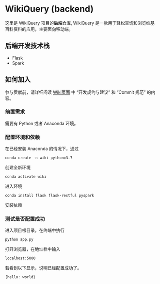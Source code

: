 # WikiQuery (backend)
这里是 WikiQuery 项目的**后端**仓库, WikiQuery 是一款用于轻松查询和浏览维基百科资料的应用，主要面向移动端。

## 后端开发技术栈
- Flask
- Spark

## 如何加入
参与贡献前，请详细阅读 [Wiki页面](https://github.com/chameeer/wikiquery_backend/wiki) 中 “开发规约与建议” 和 “Commit 规范” 的内容。

### 前置需求
需要有 Python 或者 Anaconda 环境。

### 配置环境和依赖
在已经安装 Anaconda 的情况下，通过

```
conda create -n wiki python=3.7
``` 

创建全新环境

```
conda activate wiki
```

进入环境

```
conda install flask flask-restful pyspark
```

安装依赖

### 测试是否配置成功
进入项目根目录，在终端中执行

```
python app.py
```

打开浏览器，在地址栏中输入

```
localhost:5000
```

若看到以下显示，说明已经配置成功了。

```
{hello: world}
```




